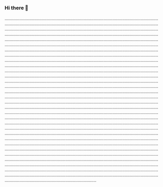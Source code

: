 ### Hi there 👋

..............................................................................................................................................................................................................................................................................................................................................................................................................................................................................................................................................................................................................................................................................................................................................................................................................................................................................................................................................................................................................................................................................................................................................................................................................................................................................................................................................................................................................................................................................................................................................................................................................................................................................................................................................................................................................................................................................................................................................................................................................................................................................................................................................................................................................................................................................................................................................................................................................................................................................................................................................................................................................................................................................................................................................................................................................................................................................................................................................................................................................................................................................................................................................................................................................................................................................................................................................................................................................................................................................................................................................................................................................................................................................................................................................................................................................................................................................................................................................................................................................................................................................